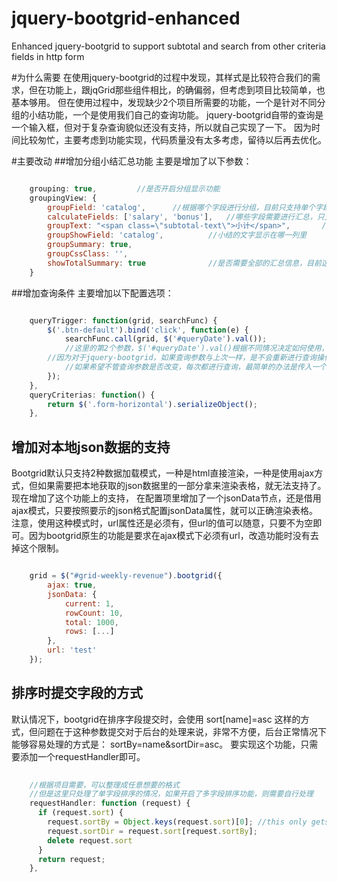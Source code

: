 # jquery-bootgrid-enhanced
Enhanced jquery-bootgrid to support subtotal and search from other criteria fields in http form

#为什么需要
在使用jquery-bootgrid的过程中发现，其样式是比较符合我们的需求，但在功能上，跟jqGrid那些组件相比，的确偏弱，但考虑到项目比较简单，也基本够用。
但在使用过程中，发现缺少2个项目所需要的功能，一个是针对不同分组的小结功能，一个是使用我们自己的查询功能。
jquery-bootgrid自带的查询是一个输入框，但对于复杂查询貌似还没有支持，所以就自己实现了一下。
因为时间比较匆忙，主要考虑到功能实现，代码质量没有太多考虑，留待以后再去优化。

#主要改动
##增加分组小结汇总功能
主要是增加了以下参数：

```javascript

	grouping: true,			//是否开启分组显示功能
	groupingView: {
		groupField: 'catalog',		//根据哪个字段进行分组，目前只支持单个字段
		calculateFields: ['salary', 'bonus'],	//哪些字段需要进行汇总，只支持数字列
	    groupText: "<span class=\"subtotal-text\">小计</span>",		//小结那一行显示的文字
	    groupShowField: 'catalog',			//小结的文字显示在哪一列里
	    groupSummary: true,					
	    groupCssClass: '',
	    showTotalSummary: true				//是否需要全部的汇总信息，目前这个还没有支持，下一步准备实现
	}
```

##增加查询条件
主要增加以下配置选项：

```javascript

	queryTrigger: function(grid, searchFunc) {
		$('.btn-default').bind('click', function(e) {
	        searchFunc.call(grid, $('#queryDate').val());	
	        //这里的第2个参数，$('#queryDate').val()根据不同情况决定如何使用，这个参数其实是控制是否要进行查询。
		//因为对于jquery-bootgrid，如果查询参数与上次一样，是不会重新进行查询操作的。
	        //如果希望不管查询参数是否改变，每次都进行查询，最简单的办法是传入一个随机数，或者当前时间
	    });
	},
	queryCriterias: function() {
		return $('.form-horizontal').serializeObject();
	},

```

## 增加对本地json数据的支持
Bootgrid默认只支持2种数据加载模式，一种是html直接渲染，一种是使用ajax方式，但如果需要把本地获取的json数据里的一部分拿来渲染表格，就无法支持了。现在增加了这个功能上的支持，
在配置项里增加了一个jsonData节点，还是借用ajax模式，只要按照要示的json格式配置jsonData属性，就可以正确渲染表格。<br/>
注意，使用这种模式时，url属性还是必须有，但url的值可以随意，只要不为空即可。因为bootgrid原生的功能是要求在ajax模式下必须有url，改造功能时没有去掉这个限制。

```javascript

	grid = $("#grid-weekly-revenue").bootgrid({
		ajax: true,
		jsonData: {
			current: 1,
			rowCount: 10,
			total: 1000,
			rows: [...]
		},
		url: 'test'
	});
```

## 排序时提交字段的方式
默认情况下，bootgrid在排序字段提交时，会使用 sort[name]=asc 这样的方式，但问题在于这种参数提交对于后台的处理来说，非常不方便，后台正常情况下能够容易处理的方式是： sortBy=name&sortDir=asc。
要实现这个功能，只需要添加一个requestHandler即可。

```javascript
	
	//根据项目需要，可以整理成任意想要的格式
    //但是这里只处理了单字段排序的情况，如果开启了多字段排序功能，则需要自行处理
	requestHandler: function (request) {
	  if (request.sort) {
	    request.sortBy = Object.keys(request.sort)[0]; //this only gets first sort param
	    request.sortDir = request.sort[request.sortBy];
	    delete request.sort
	  }
	  return request;
	},

```